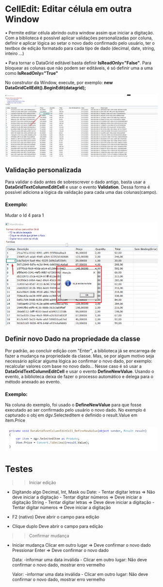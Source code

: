 # CellEdit: Editar célula em outra Window

• Permite editar célula abrindo outra window assim que iniciar a digitação. Com a biblioteca é possível aplicar validações personalizadas por coluna, definir e aplicar lógica ao 
setar o novo dado confirmado pelo usuário, ter o textbox de edição formatado para cada tipo de dado (decimal, date, string, inteiro ...)

• Para tornar o DataGrid editável basta definir **IsReadOnly="False"**. Para bloquear as colunas que não podem ser editáveis, é só definir uma a uma como **IsReadOnly="True"**

No construtor da Window, execute, por exemplo: **new DataGridCellEdit<Produto>().BeginEdit(datagrid);**
<p>
	<img src="Assets/celledit-field.PNG">
</p>

## Validação personalizada
Para validar o dado antes de sobrescrever o dado antigo, basta usar a **DataGridTextColumnEditCell** e usar o evento **Validation**. Dessa forma é possível adiciona a lógica da 
validação para cada uma das colunas(campo).

### Exemplo:
Mudar o Id 4 para 1
<p>
	<img src="Assets/celledit-validation.PNG">
</p>

## Definir novo Dado na propriedade da classe
Por padrão, ao concluir edição com "Enter", a biblioteca já se encarrega de fazer a mudança na propriedade da classe. Mas, se por algum motivo seja necessário aplicar alguma 
lógica ao confirmar o novo dado, por exemplo: recalcular valores com base no novo dado... Nesse caso é só usar a **DataGridTextColumnEditCell** e usar o evento **DefineNewValue**.
Usando o evento, a biblioteca deixa de fazer o processo automático e delega para o método anexado ao evento.

### Exemplo:
Na coluna do exemplo, foi usado o **DefineNewValue** para que fosse executado ao ser confirmado pelo usuário o novo dado. No exemplo é capturado o obj em dgv.SelectedItem e 
definido o result.Value em item.Price
<p>
	<img src="Assets/celledit-setdata.jpg">
</p>

# Testes
>> Iniciar edição
 - Digitando algo
	Decimal, Int, Mask ou Date:
		- Tentar digitar letras => Não deve iniciar a digitação
		- Tentar digitar números => Deve iniciar a digitação
	String
		- Tentar digitar letras => Deve deve iniciar a digitação
		- Tentar digitar números => Deve iniciar a digitação

 - F2 (nativo)
	Deve abrir o campo para edição

 - Clique duplo
	Deve abrir o campo para edição

>>Confirmar mudança
 - Iniciar mudança
	Clicar em outro lugar => Deve confirmar o novo dado
	Pressionar Enter => Deve confirmar o novo dado

	Data: 
		-informar uma data inválida
			- Clicar em outro lugar: Não deve confirmar o novo dado, mostrar erro vermelho
   
	Valor: 
		-informar uma data inválida
			- Clicar em outro lugar: Não deve confirmar o novo dado, mostrar erro vermelho
